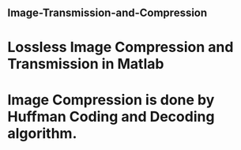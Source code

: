 ## Image-Transmission-and-Compression
# Lossless Image Compression and Transmission in Matlab
# Image Compression is done by Huffman Coding and Decoding algorithm.
